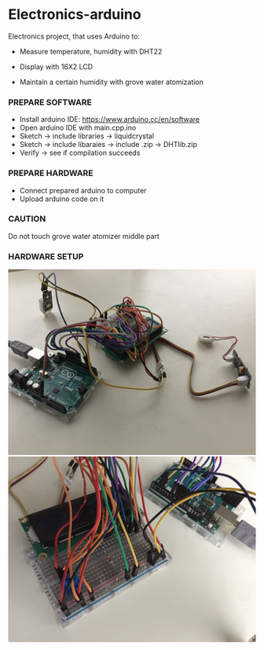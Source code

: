 # Electronics-arduino
Electronics project, that uses Arduino to:

* Measure temperature, humidity with DHT22

* Display with 16X2 LCD

* Maintain a certain humidity with grove water atomization


### PREPARE SOFTWARE
* Install arduino IDE: https://www.arduino.cc/en/software
* Open arduino IDE with main.cpp.ino
* Sketch -> include libraries -> liquidcrystal
* Sketch -> include libaraies -> include .zip -> DHTlib.zip
* Verify -> see if compilation succeeds

### PREPARE HARDWARE
* Connect prepared arduino to computer
* Upload arduino code on it

### CAUTION
Do not touch grove water atomizer middle part

### HARDWARE SETUP
![hardware_front](img/HF.png)
![hardware_back](img/HB.png)
